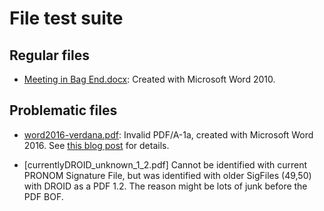 # File test suite

## Regular files

  * [Meeting in Bag End.docx](regular-files/Meeting%20in%20Bag%20End.docx): Created
    with Microsoft Word 2010.

## Problematic files

  * [word2016-verdana.pdf](problem-files/word2016-verdana.pdf): Invalid
    PDF/A-1a, created with Microsoft Word 2016. See [this blog
    post](https://martin.hoppenheit.info/blog/2018/pdfa-validation-and-inconsistent-glyph-width-information/)
    for details.
    
  * [currentlyDROID_unknown_1_2.pdf]
    Cannot be identified with current PRONOM Signature File, but was identified with older SigFiles (49,50) with DROID as a PDF  1.2. The reason might be lots of junk before the PDF BOF.
